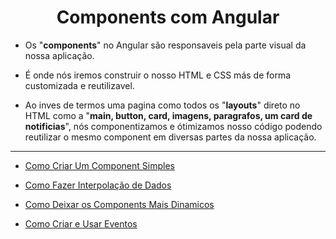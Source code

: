 <h1 align="center">Components com Angular</h1>

  - Os "**components**" no Angular são responsaveis pela parte visual da nossa aplicação.

  - É onde nós iremos construir o nosso HTML e CSS más de forma customizada e reutilizavel.
  
  - Ao inves de termos uma pagina como todos os "**layouts**" direto no HTML como a "**main, button, card, imagens, paragrafos, um card de notificias**", nós componentizamos e ótimizamos nosso código podendo reutilizar o mesmo component em diversas partes da nossa aplicação.

___
- [Como Criar Um Component Simples](https://github.com/henferreirapro/estudos-angular/blob/3-components-angular/1-criar-component.md)

- [Como Fazer Interpolação de Dados](https://github.com/henferreirapro/estudos-angular/blob/3-components-angular/2-interpolar-dados.md)

- [Como Deixar os Components Mais Dinamicos](https://github.com/henferreirapro/estudos-angular/blob/3-components-angular/3-components-dinamicos.md)

- [Como Criar e Usar Eventos](https://github.com/henferreirapro/estudos-angular/blob/3-components-angular/4-event-binding.md)